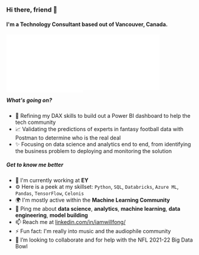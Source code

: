 ### Hi there, friend 👋

#### I'm a Technology Consultant based out of Vancouver, Canada.

<a href="https://metrics.lecoq.io/about/will-fong"><img src="metrics-achievements.svg" align="left" width="40%"></img></a>
<a href="https://metrics.lecoq.io/about/will-fong"><img src="metrics-base.svg" align="center" width="40%"></img></a>  

##### What's going on?

- 📌 Refining my DAX skills to build out a Power BI dashboard to help the tech community
- 📈 Validating the predictions of experts in fantasy football data with Postman to determine who is the real deal  
- ✨ Focusing on data science and analytics end to end, from identifying the business problem to deploying and monitoring the solution

##### Get to know me better

- 🏢 I'm currently working at **EY**
- ⚙️ Here is a peek at my skillset: `Python`, `SQL`, `Databricks`, `Azure ML`, `Pandas`, `TensorFlow`, `Celonis`
- 🌍 I'm mostly active within the **Machine Learning Community**
- 💬 Ping me about **data science**, **analytics**, **machine learning**, **data engineering**, **model building**
- 📫 Reach me at [linkedin.com/in/iamwillfong/](https://linkedin.com/in/iamwillfong/)
- ⚡️ Fun fact: I'm really into music and the audiophile community
- 🤔 I’m looking to collaborate and for help with the NFL 2021-22 Big Data Bowl

<!--
**will-fong/will-fong** is a ✨ _special_ ✨ repository because its `README.md` (this file) appears on your GitHub profile.

Here are some ideas to get you started:

- 🔭 I’m currently working on ...
- 🌱 I’m currently learning ...
- 👯 I’m looking to collaborate on ...
- 💬 Ask me about ...
- 📫 How to reach me: ...
- 😄 Pronouns: ...
- ⚡ Fun fact: ...
-->

